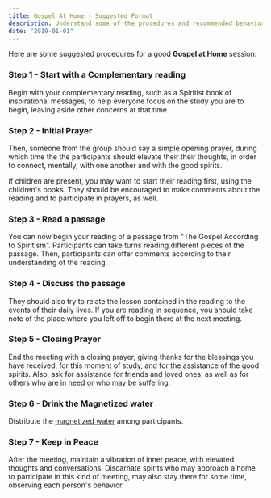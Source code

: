 ```yaml
---
title: Gospel At Home - Suggested Format
description: Understand some of the procedures and recommended behavior when practing the Gospel at Home
date: "2019-01-01"
---
```


Here are some suggested procedures for a good **Gospel at Home** session:

### Step 1 - Start with a Complementary reading
Begin with your complementary reading, such as a Spiritist book of inspirational messages, to help everyone focus on the study you are to begin, leaving aside other concerns at that time.

### Step 2 - Initial Prayer
Then, someone from the group should say a simple opening prayer, during which time the the participants should elevate their their thoughts, in order to connect, mentally, with one another and with the good spirits.

If children are present, you may want to start their reading first, using the children's books. They should be encouraged to make comments about the reading and to participate in prayers, as well.
	     	
### Step 3 - Read a passage
You can now begin your reading of a passage from "The Gospel According to Spiritism".  Participants can take turns reading different pieces of the passage.  Then, participants can offer comments according to their understanding of the reading.

### Step 4 - Discuss the passage
They should also try to relate the lesson contained in the reading to the events of their daily lives.  If you are reading in sequence, you should take note of the place where you left off to begin there at the next meeting.

### Step 5 - Closing Prayer
End the meeting with a closing prayer, giving thanks for the blessings you have received, for this moment of study, and for the assistance of the good spirits.  Also, ask for assistance for friends and loved ones, as well as for others who are in need or who may be suffering.

### Step 6 - Drink the Magnetized water
Distribute the [magnetized water](/en/vocabulary/magnetized-water) among participants.

### Step 7 - Keep in Peace
After the meeting, maintain a vibration of inner peace, with elevated thoughts and conversations.  Discarnate spirits who may approach a home to participate in this kind of meeting, may also stay there for some time, observing each person's behavior.


